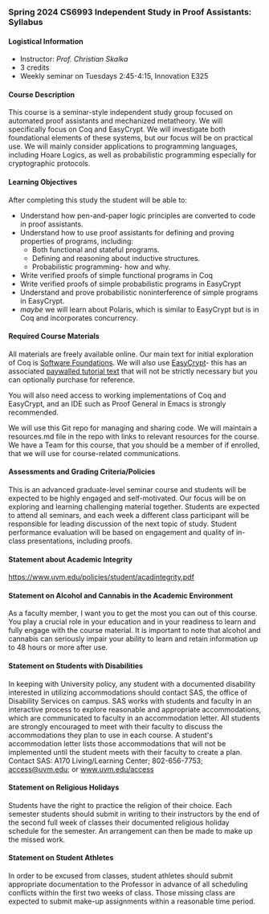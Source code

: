 ### Spring 2024 CS6993 Independent Study in Proof Assistants: Syllabus

#### Logistical Information

- Instructor: *Prof. Christian Skalka*
- 3 credits
- Weekly seminar on Tuesdays 2:45-4:15, Innovation E325

#### Course Description

This course is a seminar-style independent study group focused on automated proof assistants and mechanized metatheory. We will specifically focus on Coq and EasyCrypt. We will investigate both foundational elements of these systems, but our focus will be on practical use. We will mainly consider applications to programming languages, including Hoare Logics, as well as probabilistic programming especially for cryptographic protocols. 

#### Learning Objectives

After completing this study the student will be able to:

- Understand how pen-and-paper logic principles are converted to code in proof assistants. 
- Understand how to use proof assistants for defining and proving properties of programs, including:
    - Both functional and stateful programs.
    - Defining and reasoning about inductive structures.
    - Probabilistic programming- how and why.
- Write verified proofs of simple functional programs in Coq
- Write verified proofs of simple probabilistic programs in EasyCrypt
- Understand and prove probabilistic noninterference of simple programs in EasyCrypt.
- *maybe* we will learn about Polaris, which is similar to EasyCrypt but is in Coq and incorporates concurrency.

#### Required Course Materials

All materials are freely available online. Our main text for initial exploration of Coq is [Software Foundations](https://softwarefoundations.cis.upenn.edu/lf-current/toc.html). We will also use [EasyCrypt]()- this has an associated [paywalled tutorial text](https://link.springer.com/chapter/10.1007/978-3-319-10082-1_6) that will not be strictly necessary but you can optionally purchase for reference. 

You will also need access to working implementations of Coq and EasyCrypt, and an IDE such as Proof General in Emacs is strongly recommended. 

We will use this Git repo for managing and sharing code. We will  maintain a resources.md file in the repo with links to relevant resources for the course. We have a Team for this course, that you should be a member of if enrolled, that we will use for course-related communications. 

#### Assessments and Grading Criteria/Policies 

This is an advanced graduate-level seminar course and students will be expected to be highly engaged and self-motivated. Our focus will be on exploring and learning challenging material together. Students are expected to attend all seminars, and each week a different class participant will be responsible for leading discussion of the next topic of study. Student performance evaluation will be based on engagement and quality of in-class presentations, including proofs. 

#### Statement about Academic Integrity

https://www.uvm.edu/policies/student/acadintegrity.pdf

#### Statement on Alcohol and Cannabis in the Academic Environment

As a faculty member, I want you to get the most you can out of this course. You play a crucial role in your education and in your readiness to learn and fully engage with the course material. It is important to note that alcohol and cannabis can seriously impair your ability to learn and retain information up to 48 hours or more after use. 

#### Statement on Students with Disabilities

In keeping with University policy, any student with a documented disability interested in utilizing accommodations should contact SAS, the office of Disability Services on campus.  SAS works with students and faculty in an interactive process to explore reasonable and appropriate accommodations, which are communicated to faculty in an accommodation letter.   All students are strongly encouraged to meet with their faculty to discuss the accommodations they plan to use in each course. A student's accommodation letter lists those accommodations that will not be implemented until the student meets with their faculty to create a plan. Contact SAS: A170 Living/Learning Center; 802-656-7753; access@uvm.edu; or www.uvm.edu/access

#### Statement on Religious Holidays

Students have the right to practice the religion of their choice. Each semester students should submit in writing to their instructors by the end of the second full week of classes their documented religious holiday schedule for the semester. An arrangement can then be made to make up the missed work.

#### Statement on Student Athletes

In order to be excused from classes, student athletes should submit appropriate documentation to the Professor in advance of all scheduling conflicts within the first two weeks of class. Those missing class are expected to submit make-up assignments within a reasonable time period. 



